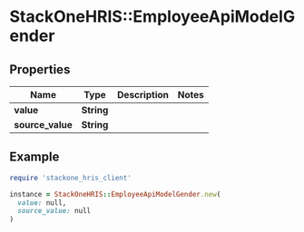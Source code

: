 # StackOneHRIS::EmployeeApiModelGender

## Properties

| Name | Type | Description | Notes |
| ---- | ---- | ----------- | ----- |
| **value** | **String** |  |  |
| **source_value** | **String** |  |  |

## Example

```ruby
require 'stackone_hris_client'

instance = StackOneHRIS::EmployeeApiModelGender.new(
  value: null,
  source_value: null
)
```

